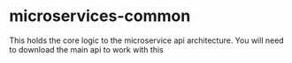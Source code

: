 # microservices-common
This holds the core logic to the microservice api architecture. You will need to download the main api to work with this
